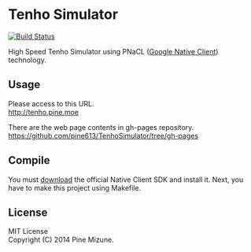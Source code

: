 Tenho Simulator
==============
[![Build Status](https://travis-ci.org/pine613/TenhoSimulator.svg?branch=master)](https://travis-ci.org/pine613/TenhoSimulator)

High Speed Tenho Simulator using PNaCL ([Google Native Client](https://developer.chrome.com/native-client/overview))  technology.

## Usage
Please access to this URL.<br />
http://tenho.pine.moe

There are the web page contents in gh-pages repository.<br />
https://github.com/pine613/TenhoSimulator/tree/gh-pages

## Compile
You must [download](https://developer.chrome.com/native-client/sdk/download) the official Native Client SDK and install it. Next, you have to make this project using Makefile.

## License
MIT License<br />
Copyright (C) 2014 Pine Mizune.